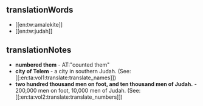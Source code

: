 ## translationWords

* [[en:tw:amalekite]]
* [[en:tw:judah]]

## translationNotes

* **numbered them** - AT:"counted them"
* **city of Telem** - a city in southern Judah. (See: [[:en:ta:vol1:translate:translate_names]])
* **two hundred thousand men on foot, and ten thousand men of Judah.** - 200,000 men on foot, 10,000 men of Judah. (See:[[:en:ta:vol2:translate:translate_numbers]])

